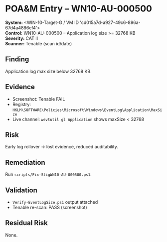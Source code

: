 # POA&M Entry – WN10-AU-000500

**System:** <WIN-10-Target-G / VM ID 'cd015a7d-a927-49c6-896a-67d4a4886ef4'>  
**Control:** WN10-AU-000500 – Application log size >= 32768 KB  
**Severity:** CAT II  
**Scanner:** Tenable (scan id/date)

## Finding
Application log max size below 32768 KB.

## Evidence
- Screenshot: Tenable FAIL
- Registry: `HKLM\SOFTWARE\Policies\Microsoft\Windows\EventLog\Application\MaxSize`
- Live channel: `wevtutil gl Application` shows maxSize < 32768

## Risk
Early log rollover → lost evidence, reduced auditability.

## Remediation
Run `scripts/Fix-StigWN10-AU-000500.ps1`.

## Validation
- `Verify-EventLogSize.ps1` output attached
- Tenable re-scan: PASS (screenshot)

## Residual Risk
None.
